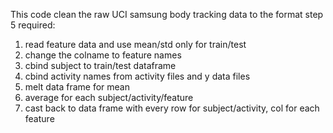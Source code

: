 This code clean the raw UCI samsung body tracking data to the format step 5 required:
1. read feature data and use mean/std only for train/test
2. change the colname to feature names
3. cbind subject to train/test dataframe
4. cbind activity names from activity files and y data files
5. melt data frame for mean
6. average for each subject/activity/feature
7. cast back to data frame with every row for subject/activity, col for each feature 
